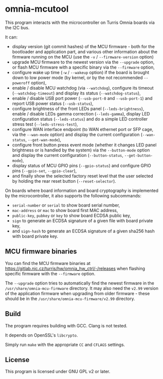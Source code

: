# omnia-mcutool

This program interacts with the microcontroller on Turris Omnia boards via the
I2C bus.

It can:

- display version (git commit hashes) of the MCU firmware - both for the
  bootloader and application part, and various other information about the
  firmware running on the MCU (use the `-v` / `--firmware-version` option)
- upgrade MCU firmware to the newest version via the `--upgrade` option,
  or flash MCU firmware with a specific binary via the `--firmware` option,
- configure wake up time (`-w` / `--wakeup` option) if the board is brought
  down to low power mode (by kernel, or by the not recommended `--poweroff`
  option),
- enable / disable MCU watchdog (via `--watchdog`), configure its timeout
  (`--watchdog-timeout`) and display its status (`--watchdog-status`),
- enable / disable USB port power (`--usb-port-0` and `--usb-port-1`) and report
  USB power status (`--usb-status`),
- configure brightness of the front LEDs panel (`--leds-brightness`),
  enable / disable LEDs gamma correction (`--leds-gamma`), display LED
  configuration status (`--leds-status`) and do a simple LED controller stress
  test (`--leds-stress-test`),
- configure WAN interface endpoint (to WAN ethernet port or SFP cage, via the
  `--wan-mode` option) and display the current configuration (`--wan-status`,
  `--get-wan-mode`),
- configure front button press event mode (whether it changes LED panel
  brightness or is handled by the system) via the `--button-mode` option
  and display the current configuration (`--button-status`,
  `--get-button-mode`),
- display status of MCU GPIO pins (`--gpio-status`) and configure GPIO pins
  (`--gpio-set`, `--gpio-clear`),
- and finally show the selected factory reset level that the user selected by
  holding the rear reset button (`--reset-selector`).

On boards where board information and board cryptography is implemented by
the microcontroller, it also supports the following subcommands:

- `serial-number` or `serial` to show board serial number,
- `mac-address` or `mac` to show board first MAC address,
- `public-key`, `pubkey` or `key` to show board ECDSA public key,
- `sign` to generate an ECDSA signature of a given file with board private key,
- and `sign-hash` to generate an ECDSA signature of a given sha256 hash with
  board private key.

## MCU firmware binaries

You can find the MCU firmware binaries at
https://gitlab.nic.cz/turris/hw/omnia_hw_ctrl/-/releases
when flashing specific firmware with the `--firmware` option.

The `--upgrade` option tries to automatically find the newest firmware in the
`/usr/share/omnia-mcu-firmware` directory. It may also need the `v2.99` version
of the application firmware when upgrading from older firmware - these should be
in the `/usr/share/omnia-mcu-firmware/v2.99` directory.

## Build

The program requires building with GCC. Clang is not tested.

It depends on OpenSSL's `libcrypto`.

Simply run `make` with the appropriate `CC` and `CFLAGS` settings.

## License

This program is licensed under GNU GPL v2 or later.
